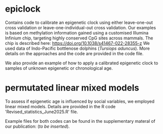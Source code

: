 # epiclock
Contains code to calibrate an epigenetic clock using either leave-one-out cross validation or leave-one-individual-out cross validation.
Our examples is based on methylation information gained using a customised Illumina Infinium chip, targeting highly conserved CpG sites across mammals. 
The chip is described here: https://doi.org/10.1038/s41467-022-28355-z
We used data of Indo-Pacific bottlenose dolphins (_Tursiops aduncus_). 
More details on the approaches and the code are provided in the code file. 

We also provide an example of how to apply a calibrated epigenetic clock to samples of unknown epigenetic or chronological age. 

# permutated linear mixed models
To assess if epigenetic age is influenced by social variables, we employed linear mixed models. 
Details are provided in the R code 'Revised_statistics_June2025.R' file. 

Example files for both codes can be found in the supplementary materal of our publication: (_to be inserted_).
